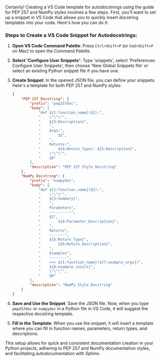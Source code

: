 Certainly! Creating a VS Code template for autodocstrings using the guide for PEP 257 and NumPy styles involves a few steps. First, you'll want to set up a snippet in VS Code that allows you to quickly insert docstring templates into your code. Here's how you can do it:

### Steps to Create a VS Code Snippet for Autodocstrings:

1. **Open VS Code Command Palette**: Press `Ctrl+Shift+P` (or `Cmd+Shift+P` on Mac) to open the Command Palette.

2. **Select 'Configure User Snippets'**: Type 'snippets', select 'Preferences: Configure User Snippets', then choose 'New Global Snippets file' or select an existing Python snippet file if you have one.

3. **Create Snippet**: In the opened JSON file, you can define your snippets. Here's a template for both PEP 257 and NumPy styles:

   ```json
   {
       "PEP 257 Docstring": {
           "prefix": "pep257doc",
           "body": [
               "def ${1:function_name}($2):",
               "    \"\"\"",
               "    ${3:Description}",
               "    ",
               "    Args:",
               "        $2",
               "    ",
               "    Returns:",
               "        ${4:Return_Type}: ${5:Description}",
               "    \"\"\"",
               "    $0"
           ],
           "description": "PEP 257 Style Docstring"
       },
       "NumPy Docstring": {
           "prefix": "numpydoc",
           "body": [
               "def ${1:function_name}($2):",
               "    \"\"\"",
               "    ${3:Summary}",
               "    ",
               "    Parameters",
               "    ----------",
               "    $2",
               "        ${4:Parameter_Description}",
               "    ",
               "    Returns",
               "    -------",
               "    ${5:Return_Type}",
               "        ${6:Return_Description}",
               "    ",
               "    Examples",
               "    --------",
               "    >>> ${1:function_name}(${7:example_args})",
               "    ${8:example_result}",
               "    \"\"\"",
               "    $0"
           ],
           "description": "NumPy Style Docstring"
       }
   }
   ```

4. **Save and Use the Snippet**: Save the JSON file. Now, when you type `pep257doc` or `numpydoc` in a Python file in VS Code, it will suggest the respective docstring template.

5. **Fill in the Template**: When you use the snippet, it will insert a template where you can fill in function names, parameters, return types, and descriptions.

This setup allows for quick and consistent documentation creation in your Python projects, adhering to PEP 257 and NumPy documentation styles, and facilitating autodocumentation with Sphinx.